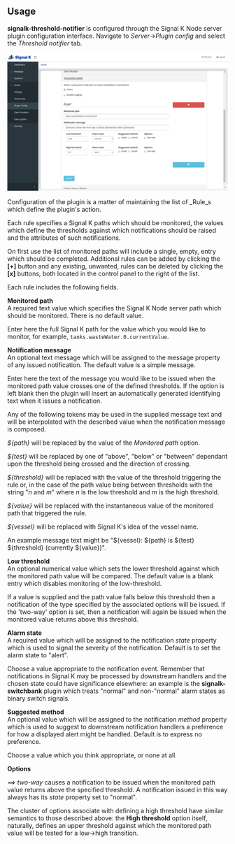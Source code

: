 ## Usage

 __signalk-threshold-notifier__ is configured through the Signal K Node server
plugin configuration interface.
Navigate to _Server_->_Plugin config_ and select the _Threshold notifier_ tab.

![Configuration panel](readme/config.png)

Configuration of the plugin is a matter of maintaining the list of _Rule_s
which define the plugin's action.

Each rule specifies a Signal K paths which should be monitored, the values
which define the thresholds against which notifications should be raised and
the attributes of such notifications.

On first use the list of monitored paths will include a single, empty, entry
which should be completed.
Additional rules can be added by clicking the __[+]__ button and any existing,
unwanted, rules can be deleted by clicking the __[x]__ buttons, both located
in the control panel to the right of the list. 

Each rule includes the following fields.

__Monitored path__  
A required text value which specifies the Signal K Node server path which
should be monitored.
There is no default value.

Enter here the full Signal K path for the value which you would like to
monitor, for example, `tanks.wasteWater.0.currentValue`.

__Notification message__  
An optional text message which will be assigned to the message property of
any issued notification.
The default value is a simple message.

Enter here the text of the message you would like to be issued when the
monitored path value crosses one of the defined thresholds.
If the option is left blank then the plugin will insert an automatically
generated identifying text when it issues a notification.

Any of the following tokens may be used in the supplied message text and will
be interpolated with the described value when the notification message is
composed.

_${path}_ will be replaced by the value of the _Monitored path_ option.

_${test}_ will be replaced by one of "above", "below" or "between" dependant
upon the threshold being crossed and the direction of crossing.

_${threshold}_ will be replaced with the value of the threshold triggering the
rule or, in the case of the path value being between thresholds with the
string "_n_ and _m_" where _n_ is the low threshold and _m_ is the high
threshold.

_${value}_ will be replaced with the instantaneous value of the monitored path
that triggered the rule.

_${vessel}_ will be replaced with Signal K's idea of the vessel name.

An example message text might be "${vessel}: ${path} is ${test} ${threshold} (currently ${value})".

__Low threshold__  
An optional numerical value which sets the lower threshold against which the
monitored path value will be compared.
The default value is a blank entry which disables monitoring of the
low-threshold.

If a value is supplied and the path value falls below this threshold then a
notification of the type specified by the associated options will be issued.
If the 'two-way' option is set, then a notification will again be issued when
the monitored value returns above this threshold.

__Alarm state__  
A required value which will be assigned to the notification _state_ property
which is used to signal the severity of the notification.
Default is to set the alarm state to "alert".

Choose a value appropriate to the notification event.
Remember that notifications in Signal K may be processed by downstream handlers
and the chosen state could have significance elsewhere: an example is the
__signalk-switchbank__ plugin which treats "normal" and non-"normal" alarm
states as binary switch signals.

__Suggested method__  
An optional value which will be assigned to the notification _method_ property
which is used to suggest to downstream notification handlers a preference for
how a displayed alert might be handled.
Default is to express no preference.

Choose a value which you think appropriate, or none at all.

__Options__  

_==> two-way_ causes a notification to be issued when the monitored path value
returns above the specified threshold.
A notification issued in this way always has its _state_ property set to
"normal".

The cluster of options associate with defining a high threshold have similar
semantics to those described above: the __High threshold__ option itself,
naturally, defines an upper threshold against which the monitored path value
will be tested for a low->high transition.
